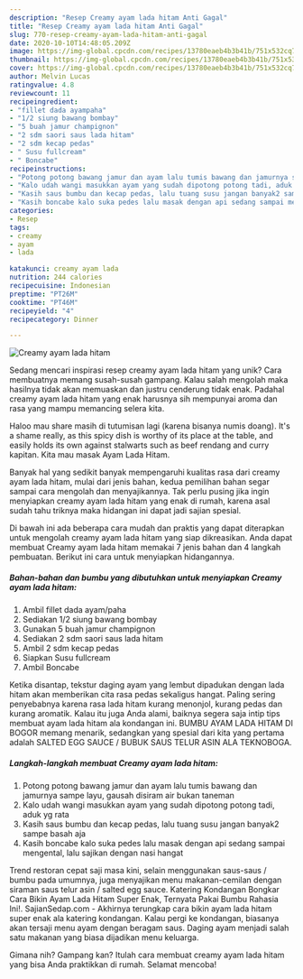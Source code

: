 ```yaml
---
description: "Resep Creamy ayam lada hitam Anti Gagal"
title: "Resep Creamy ayam lada hitam Anti Gagal"
slug: 770-resep-creamy-ayam-lada-hitam-anti-gagal
date: 2020-10-10T14:48:05.209Z
image: https://img-global.cpcdn.com/recipes/13780eaeb4b3b41b/751x532cq70/creamy-ayam-lada-hitam-foto-resep-utama.jpg
thumbnail: https://img-global.cpcdn.com/recipes/13780eaeb4b3b41b/751x532cq70/creamy-ayam-lada-hitam-foto-resep-utama.jpg
cover: https://img-global.cpcdn.com/recipes/13780eaeb4b3b41b/751x532cq70/creamy-ayam-lada-hitam-foto-resep-utama.jpg
author: Melvin Lucas
ratingvalue: 4.8
reviewcount: 11
recipeingredient:
- "fillet dada ayampaha"
- "1/2 siung bawang bombay"
- "5 buah jamur champignon"
- "2 sdm saori saus lada hitam"
- "2 sdm kecap pedas"
- " Susu fullcream"
- " Boncabe"
recipeinstructions:
- "Potong potong bawang jamur dan ayam lalu tumis bawang dan jamurnya sampe layu, gausah disiram air bukan taneman"
- "Kalo udah wangi masukkan ayam yang sudah dipotong potong tadi, aduk yg rata"
- "Kasih saus bumbu dan kecap pedas, lalu tuang susu jangan banyak2 sampe basah aja"
- "Kasih boncabe kalo suka pedes lalu masak dengan api sedang sampai mengental, lalu sajikan dengan nasi hangat"
categories:
- Resep
tags:
- creamy
- ayam
- lada

katakunci: creamy ayam lada 
nutrition: 244 calories
recipecuisine: Indonesian
preptime: "PT26M"
cooktime: "PT46M"
recipeyield: "4"
recipecategory: Dinner

---
```



![Creamy ayam lada hitam](https://img-global.cpcdn.com/recipes/13780eaeb4b3b41b/751x532cq70/creamy-ayam-lada-hitam-foto-resep-utama.jpg)

Sedang mencari inspirasi resep creamy ayam lada hitam yang unik? Cara membuatnya memang susah-susah gampang. Kalau salah mengolah maka hasilnya tidak akan memuaskan dan justru cenderung tidak enak. Padahal creamy ayam lada hitam yang enak harusnya sih mempunyai aroma dan rasa yang mampu memancing selera kita.

Haloo mau share masih di tutumisan lagi (karena bisanya numis doang). It&#39;s a shame really, as this spicy dish is worthy of its place at the table, and easily holds its own against stalwarts such as beef rendang and curry kapitan. Kita mau masak Ayam Lada Hitam.

Banyak hal yang sedikit banyak mempengaruhi kualitas rasa dari creamy ayam lada hitam, mulai dari jenis bahan, kedua pemilihan bahan segar sampai cara mengolah dan menyajikannya. Tak perlu pusing jika ingin menyiapkan creamy ayam lada hitam yang enak di rumah, karena asal sudah tahu triknya maka hidangan ini dapat jadi sajian spesial.


Di bawah ini ada beberapa cara mudah dan praktis yang dapat diterapkan untuk mengolah creamy ayam lada hitam yang siap dikreasikan. Anda dapat membuat Creamy ayam lada hitam memakai 7 jenis bahan dan 4 langkah pembuatan. Berikut ini cara untuk menyiapkan hidangannya.

<!--inarticleads1-->

##### Bahan-bahan dan bumbu yang dibutuhkan untuk menyiapkan Creamy ayam lada hitam:

1. Ambil fillet dada ayam/paha
1. Sediakan 1/2 siung bawang bombay
1. Gunakan 5 buah jamur champignon
1. Sediakan 2 sdm saori saus lada hitam
1. Ambil 2 sdm kecap pedas
1. Siapkan  Susu fullcream
1. Ambil  Boncabe


Ketika disantap, tekstur daging ayam yang lembut dipadukan dengan lada hitam akan memberikan cita rasa pedas sekaligus hangat. Paling sering penyebabnya karena rasa lada hitam kurang menonjol, kurang pedas dan kurang aromatik. Kalau itu juga Anda alami, baiknya segera saja intip tips membuat ayam lada hitam ala kondangan ini. BUMBU AYAM LADA HITAM DI BOGOR memang menarik, sedangkan yang spesial dari kita yang pertama adalah SALTED EGG SAUCE / BUBUK SAUS TELUR ASIN ALA TEKNOBOGA. 

<!--inarticleads2-->

##### Langkah-langkah membuat Creamy ayam lada hitam:

1. Potong potong bawang jamur dan ayam lalu tumis bawang dan jamurnya sampe layu, gausah disiram air bukan taneman
1. Kalo udah wangi masukkan ayam yang sudah dipotong potong tadi, aduk yg rata
1. Kasih saus bumbu dan kecap pedas, lalu tuang susu jangan banyak2 sampe basah aja
1. Kasih boncabe kalo suka pedes lalu masak dengan api sedang sampai mengental, lalu sajikan dengan nasi hangat


Trend restoran cepat saji masa kini, selain menggunakan saus-saus / bumbu pada umumnya, juga menyajikan menu makanan-cemilan dengan siraman saus telur asin / salted egg sauce. Katering Kondangan Bongkar Cara Bikin Ayam Lada Hitam Super Enak, Ternyata Pakai Bumbu Rahasia Ini!. SajianSedap.com - Akhirnya terungkap cara bikin ayam lada hitam super enak ala katering kondangan. Kalau pergi ke kondangan, biasanya akan tersaji menu ayam dengan beragam saus. Daging ayam menjadi salah satu makanan yang biasa dijadikan menu keluarga. 

Gimana nih? Gampang kan? Itulah cara membuat creamy ayam lada hitam yang bisa Anda praktikkan di rumah. Selamat mencoba!
